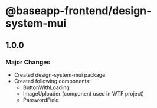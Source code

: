 # @baseapp-frontend/design-system-mui

## 1.0.0

### Major Changes

- Created design-system-mui package
- Created following components:
    - ButtonWithLoading
    - ImageUploader (component used in WTF project)
    - PasswordField